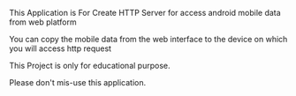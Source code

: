 This Application is For Create HTTP Server for access android mobile data from web platform

You can copy the mobile data from the web interface to the device on which you will access http request

This Project is only for educational purpose.

Please don't mis-use this application.

